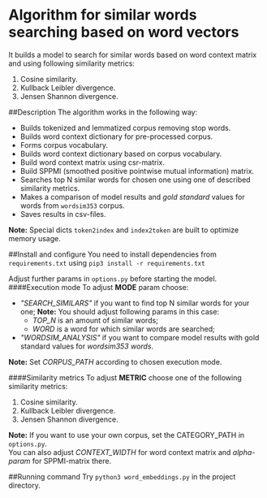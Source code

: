 # Algorithm for similar words searching based on word vectors
It builds a model to search for similar words based on word context matrix and using following similarity metrics:
1. Cosine similarity.
2. Kullback Leibler divergence.
3. Jensen Shannon divergence.

##Description
The algorithm works in the following way:
- Builds tokenized and lemmatized corpus removing stop words. 
- Builds word context dictionary for pre-processed corpus.
- Forms corpus vocabulary.
- Builds word context dictionary based on corpus vocabulary.
- Build word context matrix using csr-matrix.
- Build SPPMI (smoothed positive pointwise mutual information) matrix.
- Searches top N similar words for chosen one using one of described similarity metrics.
- Makes a comparison of model results and *gold standard* values for words from `wordsim353` corpus.
- Saves results in csv-files.

**Note:** Special dicts `token2index` and `index2token` are built to optimize memory usage.

##Install and configure
You need to install dependencies from `requirements.txt` using
`pip3 install -r requirements.txt`   

Adjust further params in `options.py` before starting the model.  
####Execution mode
To adjust **MODE** param choose:
- *"SEARCH_SIMILARS"* if you want to find top N similar words for your one;
 **Note:** You should adjust following params in this case:
  - *TOP_N* is an amount of similar words;
  - *WORD* is a word for which similar words are searched;
- *"WORDSIM_ANALYSIS"* if you want to compare model results with gold standard values for *wordsim353 words*.

**Note:** Set *CORPUS_PATH* according to chosen execution mode.

####Similarity metrics
To adjust **METRIC** choose one of the following similarity metrics:
1. Cosine similarity.
2. Kullback Leibler divergence.
3. Jensen Shannon divergence.

**Note:** If you want to use your own corpus, set the CATEGORY_PATH in `options.py`.  
You can also adjust *CONTEXT_WIDTH* for word context matrix and *alpha-param* for SPPMI-matrix there. 

##Running command
Try `python3 word_embeddings.py` in the project directory.